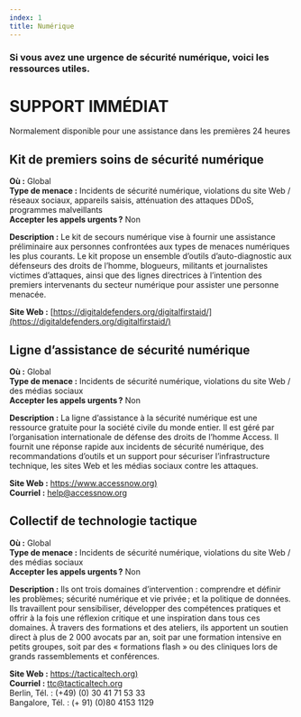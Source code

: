 ```yaml
---
index: 1
title: Numérique
---
```

### Si vous avez une urgence de sécurité numérique, voici les ressources utiles.

# SUPPORT IMMÉDIAT

Normalement disponible pour une assistance dans les premières 24 heures

## Kit de premiers soins de sécurité numérique

**Où :** Global  
**Type de menace :** Incidents de sécurité numérique, violations du site Web / réseaux sociaux, appareils saisis, atténuation des attaques DDoS, programmes malveillants  
**Accepter les appels urgents ?** Non  

**Description :** Le kit de secours numérique vise à fournir une assistance préliminaire aux personnes confrontées aux types de menaces numériques les plus courants. Le kit propose un ensemble d’outils d’auto-diagnostic aux défenseurs des droits de l’homme, blogueurs, militants et journalistes victimes d’attaques, ainsi que des lignes directrices à l’intention des premiers intervenants du secteur numérique pour assister une personne menacée.

**Site Web :** [https://digitaldefenders.org/digitalfirstaid/](https://digitaldefenders.org/digitalfirstaid/)

## Ligne d’assistance de sécurité numérique

**Où :** Global  
**Type de menace :** Incidents de sécurité numérique, violations du site Web / des médias sociaux  
**Accepter les appels urgents ?** Non  

**Description :** La ligne d’assistance à la sécurité numérique est une ressource gratuite pour la société civile du monde entier. Il est géré par l’organisation internationale de défense des droits de l’homme Access. Il fournit une réponse rapide aux incidents de sécurité numérique, des recommandations d’outils et un support pour sécuriser l’infrastructure technique, les sites Web et les médias sociaux contre les attaques.

**Site Web :** [https://www.accessnow.org)](https://www.accessnow.org)    
**Courriel :** help@accessnow.org  

## Collectif de technologie tactique

**Où :** Global  
**Type de menace :** Incidents de sécurité numérique, violations du site Web / des médias sociaux  
**Accepter les appels urgents ?** Non  

**Description :** Ils ont trois domaines d’intervention : comprendre et définir les problèmes; sécurité numérique et vie privée ; et la politique de données. Ils travaillent pour sensibiliser, développer des compétences pratiques et offrir à la fois une réflexion critique et une inspiration dans tous ces domaines. À travers des formations et des ateliers, ils apportent un soutien direct à plus de 2 000 avocats par an, soit par une formation intensive en petits groupes, soit par des « formations flash » ou des cliniques lors de grands rassemblements et conférences.

**Site Web :** [https://tacticaltech.org)](https://tacticaltech.org)   
**Courriel :** ttc@tacticaltech.org   
Berlin, Tél. : (+49) (0) 30 41 71 53 33   
Bangalore, Tél. : (+ 91) (0)80 4153 1129  
